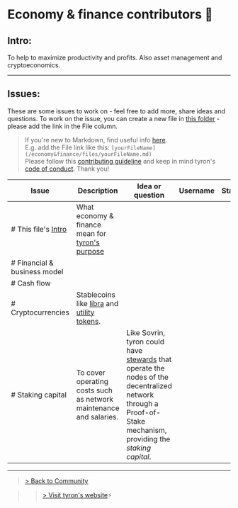 # Economy & finance contributors :high_brightness:
## Intro:
To help to maximize productivity and profits. Also asset management and cryptoeconomics.

---
## Issues:
These are some issues to work on - feel free to add more, share ideas and questions. To work on the issue, you can create a new file in [this folder](/economy&finance/files) - please add the link in the File column.

> If you're new to Markdown, find useful info [here](https://docs.microsoft.com/en-us/azure/devops/project/wiki/markdown-guidance?view=azure-devops).  
E.g. add the File link like this: ```[yourFileName](/economy&finance/files/yourFileName.md)```  
Please follow this [contributing guideline](/CONTRIBUTING.md) and keep in mind tyron's [code of conduct](/CODE_OF_CONDUCT.md). Thank you!

| Issue | Description | Idea or question | Username | Status | File |
|---|---|---|---|---|---|
|# This file's [Intro](#intro) | What economy & finance mean for [tyron's purpose](https://www.tyron.network/#the-purpose-of-tyron)|
|# Financial & business model | 
|# Cash flow |
|# Cryptocurrencies | Stablecoins like [libra](https://github.com/libra/libra) and [utility tokens](http://www.ecri.eu/system/tdf/thomas_duenser_1.pdf?file=1&type=node&id=155&force=0). |
|# Staking capital | To cover operating costs such as network maintenance and salaries. | Like Sovrin, tyron could have [stewards](https://sovrin.org/stewards/) that operate the nodes of the decentralized network through a Proof-of-Stake mechanism, providing the *staking capital*. |

---

> <a href="/community"> > Back to Community </a>

>> [> Visit tyron's website](https://www.tyron.network/):zap:
